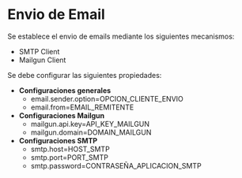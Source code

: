 # Envio de Email
Se establece el envio de emails mediante los siguientes mecanismos:
- SMTP Client
- Mailgun Client

Se debe configurar las siguientes propiedades:
- **Configuraciones generales**
  - email.sender.option=OPCION_CLIENTE_ENVIO
  - email.from=EMAIL_REMITENTE
- **Configuraciones Mailgun**
  - mailgun.api.key=API_KEY_MAILGUN
  - mailgun.domain=DOMAIN_MAILGUN
- **Configuraciones SMTP** 
  - smtp.host=HOST_SMTP
  - smtp.port=PORT_SMTP
  - smtp.password=CONTRASEÑA_APLICACION_SMTP